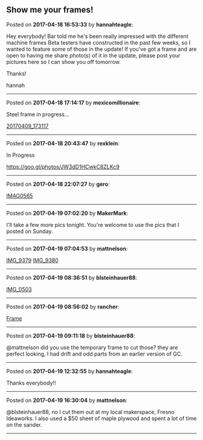 ## Show me your frames!
Posted on **2017-04-18 16:53:33** by **hannahteagle**:

Hey everybody! Bar told me he's been really impressed with the different machine frames Beta testers have constructed in the past few weeks, so I wanted to feature some of those in the update! If you've got a frame and are open to having me share photo(s) of it in the update, please post your pictures here so I can show you off tomorrow.



Thanks!

hannah

---

Posted on **2017-04-18 17:14:17** by **mexicomillionaire**:

Steel frame in progress...



[20170409_173117](../../images/e4/Ks/e4Ks_20170409_173117.jpg.jpg)

---

Posted on **2017-04-18 20:43:47** by **rexklein**:

In Progress

https://goo.gl/photos/JW3dD1HCwkC8ZLKc9

---

Posted on **2017-04-18 22:07:27** by **gero**:

[IMAG0565](../../images/Vm/Ld/VmLd_imag0565.jpg.jpg)

---

Posted on **2017-04-19 07:02:20** by **MakerMark**:

I'll take a few more pics tonight. You're welcome to use the pics that I posted on Sunday.

---

Posted on **2017-04-19 07:04:53** by **mattnelson**:

[IMG_9379](../../images/pd/Xv/pdXv_img_9379.jpg.jpg) [IMG_9380](../../images/Sn/2u/Sn2u_img_9380.jpg.jpg)

---

Posted on **2017-04-19 08:36:51** by **blsteinhauer88**:

[IMG_0503](../../images/5b/Ht/5bHt_img_0503.jpg.jpg)

---

Posted on **2017-04-19 08:56:02** by **rancher**:

[Frame](../../images/TE/xj/TExj_frame.jpg.jpg)

---

Posted on **2017-04-19 09:11:18** by **blsteinhauer88**:

@mattnelson did you use the temporary frame to cut those?  they are perfect looking, I had drift and odd parts from an earlier version of GC.

---

Posted on **2017-04-19 12:32:55** by **hannahteagle**:

Thanks everybody!!

---

Posted on **2017-04-19 16:30:04** by **mattnelson**:

@blsteinhauer88, no I cut them out at my local makerspace, Fresno Ideaworks.  I also used a $50 sheet of maple plywood and spent a lot of time on the sander.

---


